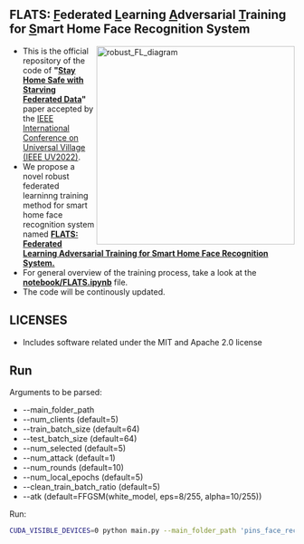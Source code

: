 ## FLATS: <ins>F</ins>ederated <ins>L</ins>earning <ins>A</ins>dversarial <ins>T</ins>raining for <ins>S</ins>mart Home Face Recognition System

<img align='right' width="350" alt="robust_FL_diagram" src="https://user-images.githubusercontent.com/56494297/194807256-27509803-3c75-4a32-8a64-bb821c94f98e.png">

* This is the official repository of the code of **"<ins>Stay Home Safe with Starving Federated Data</ins>"** paper accepted by the [IEEE International Conference on Universal Village (IEEE UV2022)](https://universalvillage.org/).
* We propose a novel robust federated learninng training method for smart home face recognition system named <ins>**FLATS: Federated Learning Adversarial Training for Smart Home Face Recognition System.**</ins>
* For general overview of the training process, take a look at the <ins>**notebook/FLATS.ipynb**</ins> file.
* The code will be continously updated.

## LICENSES
- Includes software related under the MIT and Apache 2.0 license

## Run

Arguments to be parsed:
* --main_folder_path             
* --num_clients                  (default=5) 
* --train_batch_size             (default=64)
* --test_batch_size              (default=64)
* --num_selected                 (default=5)
* --num_attack                   (default=1)
* --num_rounds                   (default=10)
* --num_local_epochs             (default=5)
* --clean_train_batch_ratio      (default=5)
* --atk                          (default=FFGSM(white_model, eps=8/255, alpha=10/255))

Run:
```bash
CUDA_VISIBLE_DEVICES=0 python main.py --main_folder_path 'pins_face_recognition_105_classes' --num_clients 5 --train_batch_size 64 --test_batch_size 64 --num_selected 5 --num_attack 1 --num_rounds 10 --num_local_epochs 5 --clean_train_batch_ratio 5 --atk FFGSM(white_model, eps=8/255, alpha=10/255)
```




